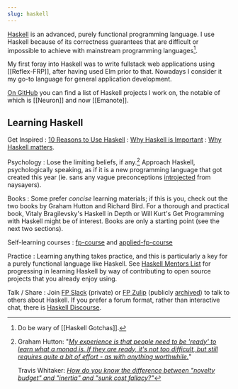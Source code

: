 ```yaml
---
slug: haskell
---
```


[Haskell](https://www.haskell.org/) is an advanced, purely functional programming language. I use Haskell because of its correctness guarantees that are difficult or impossible to achieve with mainstream programming languages[^gotcha].

[^gotcha]: Do be wary of [[Haskell Gotchas]].

My first foray into Haskell was to write fullstack web applications using [[Reflex-FRP]], after having used Elm prior to that. Nowadays I consider it my go-to language for general application development.

[On GitHub](https://github.com/srid) you can find a list of Haskell projects I work on, the notable of which is [[Neuron]] and now [[Emanote]].

## Learning Haskell

Get Inspired
: [10 Reasons to Use Haskell](https://serokell.io/blog/10-reasons-to-use-haskell)
: [Why Haskell is Important](https://www.tweag.io/blog/2019-09-06-why-haskell-is-important/)
: [Why Haskell matters](https://wiki.haskell.org/Why_Haskell_matters).

Psychology
: Lose the limiting beliefs, if any.[^lb] Approach Haskell, psychologically speaking, as if it is a new programming language that got created this year (ie. sans any vague preconceptions [introjected] from naysayers).

Books
: Some prefer *concise* learning materials; if this is you, check out the two books by Graham Hutton and Richard Bird. For a thorough and practical book, Vitaly Bragilevsky's Haskell in Depth or Will Kurt's Get Programming with Haskell might be of interest. Books are only a starting point (see the next two sections).

Self-learning courses
: [fp-course](https://github.com/system-f/fp-course) and [applied-fp-course](https://github.com/qfpl/applied-fp-course)

Practice
: Learning anything takes practice, and this is particularly a key for a purely functional language like Haskell. See [Haskell Mentors List](https://willbasky.github.io/Awesome-list-of-Haskell-mentors/) for progressing in learning Haskell by way of contributing to open source projects that you already enjoy using.

Talk / Share
: Join [FP Slack] (private) or [FP Zulip] (publicly [archived](https://funprog.srid.ca/)) to talk to others about Haskell. If you prefer a forum format, rather than interactive chat, there is [Haskell Discourse](https://discourse.haskell.org/).

[FP Slack]: https://fpchat-invite.herokuapp.com/
[FP Zulip]: https://funprog.zulipchat.com/
[introjected]: https://archive.is/ROuXe

[^lb]: 
      Graham Hutton: "[*My experience is that people need to be 'ready' to learn what a monad is.  If they are ready, it's not too difficult, but still requires quite a bit of effort - as with anything worthwhile.*](https://archive.is/Teseb)"

      Travis Whitaker: [*How do you know the difference between "novelty budget" and "inertia" and "sunk cost fallacy?"*](https://archive.is/qqEt7)